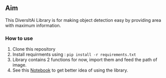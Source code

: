 ## Aim
This DiversItAi Library is for making object detection easy by providing area with maximum information.

### How to use

1. Clone this repository
2. Install requirments using : `pip install -r requirements.txt`
3. Library contains 2 functions for now, import them and feed the path of image.
4. See this [Notebook]() to get better idea of using the library.


